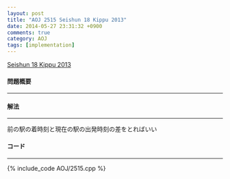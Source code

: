 ```yaml
---
layout: post
title: "AOJ 2515 Seishun 18 Kippu 2013"
date: 2014-05-27 23:31:32 +0900
comments: true
category: AOJ
tags: [implementation]
---
```


[Seishun 18 Kippu 2013](http://judge.u-aizu.ac.jp/onlinejudge/description.jsp?id=2515)

#### 問題概要

****

#### 解法

****

前の駅の着時刻と現在の駅の出発時刻の差をとればいい

#### コード

****

{% include_code AOJ/2515.cpp %}

